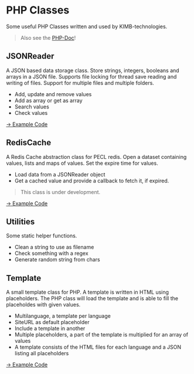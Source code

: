# PHP Classes

Some useful PHP Classes written and used by KIMB-technologies.

> Also see the [PHP-Doc](https://kimb-technologies.github.io/PHP-Classes/index.html)!

## JSONReader
A JSON based data storage class. Store strings, integers, booleans and arrays in a JSON file.
Supports file locking for thread save reading and writing of files. Support for multiple files
and multiple folders. 

- Add, update and remove values
- Add as array or get as array
- Search values
- Check values

[&rarr; Example Code](https://github.com/KIMB-technologies/PHP-Classes/blob/master/php/json_ex.php)

## RedisCache
A Redis Cache abstraction class for PECL redis. Open a dataset containing 
values, lists and maps of values. Set the expire time for values.

- Load data from a JSONReader object
- Get a cached value and provide a callback to fetch it, if expired.

> This class is under development.

[&rarr; Example Code](https://github.com/KIMB-technologies/PHP-Classes/blob/master/php/redis_ex.php)

## Utilities
Some static helper functions.

- Clean a string to use as filename
- Check something with a regex
- Generate random string from chars

## Template
A small template class for PHP. A template is written in HTML using placeholders.
The PHP class will load the template and is able to fill the placeholdes with given values.

- Multilanguage, a template per language
- SiteURL as default placeholder
- Include a template in another
- Multiple placeholders, a part of the template is multiplied for an array of values
- A template consists of the HTML files for each language and a JSON listing all placeholders

[&rarr; Example Code](https://github.com/KIMB-technologies/PHP-Classes/blob/master/php/template_ex.php)
